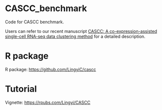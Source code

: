 # CASCC_benchmark
Code for CASCC benchmark.

Users can refer to our recent manuscript [CASCC: A co-expression-assisted single-cell RNA-seq data clustering method](https://academic.oup.com/bioinformatics/advance-article/doi/10.1093/bioinformatics/btae283/7658302) for a detailed description.

# R package
R package: https://github.com/LingyiC/cascc

# Tutorial
Vignette: https://rpubs.com/Lingyi/CASCC

